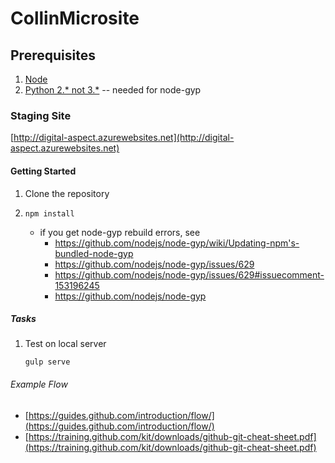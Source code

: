 # CollinMicrosite

## Prerequisites

1. [Node](http://nodejs.org/)
2. [Python 2.* not 3.*](https://www.python.org/) -- needed for node-gyp

### Staging Site
[http://digital-aspect.azurewebsites.net](http://digital-aspect.azurewebsites.net)

#### Getting Started

1. Clone the repository

2. `npm install`
    - if you get node-gyp rebuild errors, see
      * https://github.com/nodejs/node-gyp/wiki/Updating-npm's-bundled-node-gyp
      * https://github.com/nodejs/node-gyp/issues/629
      * https://github.com/nodejs/node-gyp/issues/629#issuecomment-153196245
      * https://github.com/nodejs/node-gyp

##### Tasks

1. Test on local server
	```
	gulp serve
	```


###### Example Flow
- [https://guides.github.com/introduction/flow/](https://guides.github.com/introduction/flow/)
- [https://training.github.com/kit/downloads/github-git-cheat-sheet.pdf](https://training.github.com/kit/downloads/github-git-cheat-sheet.pdf)
